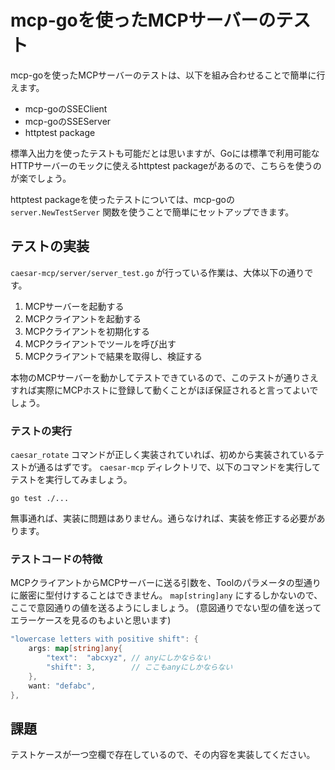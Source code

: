 # mcp-goを使ったMCPサーバーのテスト

mcp-goを使ったMCPサーバーのテストは、以下を組み合わせることで簡単に行えます。

* mcp-goのSSEClient
* mcp-goのSSEServer
* httptest package

標準入出力を使ったテストも可能だとは思いますが、Goには標準で利用可能なHTTPサーバーのモックに使えるhttptest packageがあるので、こちらを使うのが楽でしょう。

httptest packageを使ったテストについては、mcp-goの `server.NewTestServer` 関数を使うことで簡単にセットアップできます。

## テストの実装

`caesar-mcp/server/server_test.go` が行っている作業は、大体以下の通りです。

1. MCPサーバーを起動する
2. MCPクライアントを起動する
3. MCPクライアントを初期化する
4. MCPクライアントでツールを呼び出す
5. MCPクライアントで結果を取得し、検証する

本物のMCPサーバーを動かしてテストできているので、このテストが通りさえすれば実際にMCPホストに登録して動くことがほぼ保証されると言ってよいでしょう。

### テストの実行

`caesar_rotate` コマンドが正しく実装されていれば、初めから実装されているテストが通るはずです。
`caesar-mcp` ディレクトリで、以下のコマンドを実行してテストを実行してみましょう。

```
go test ./...
```

無事通れば、実装に問題はありません。通らなければ、実装を修正する必要があります。

### テストコードの特徴

MCPクライアントからMCPサーバーに送る引数を、Toolのパラメータの型通りに厳密に型付けすることはできません。
`map[string]any` にするしかないので、ここで意図通りの値を送るようにしましょう。 (意図通りでない型の値を送ってエラーケースを見るのもよいと思います)

```go
"lowercase letters with positive shift": {
    args: map[string]any{
        "text":  "abcxyz", // anyにしかならない
        "shift": 3,        // ここもanyにしかならない
    },
    want: "defabc",
},
```

## 課題

テストケースが一つ空欄で存在しているので、その内容を実装してください。
